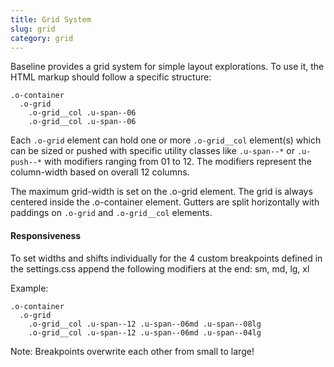 ```yaml
---
title: Grid System
slug: grid
category: grid
---
```


Baseline provides a grid system for simple layout explorations. To use it, the HTML markup should follow a specific structure:

```
.o-container
  .o-grid
    .o-grid__col .u-span--06
    .o-grid__col .u-span--06
```

Each `.o-grid` element can hold one or more `.o-grid__col` element(s) which can be sized or pushed with specific utility classes like `.u-span--*` or `.u-push--*` with modifiers ranging from 01 to 12. The modifiers represent the column-width based on overall 12 columns.

The maximum grid-width is set on the .o-grid element. The grid is always centered inside the .o-container element. Gutters are split horizontally with paddings on `.o-grid` and `.o-grid__col` elements.

#### Responsiveness

To set widths and shifts individually for the 4 custom breakpoints defined in the settings.css append the following modifiers at the end: sm, md, lg, xl

Example:

```
.o-container
  .o-grid
    .o-grid__col .u-span--12 .u-span--06md .u-span--08lg
    .o-grid__col .u-span--12 .u-span--06md .u-span--04lg
```

Note: Breakpoints overwrite each other from small to large!
